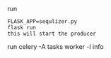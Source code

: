 run 

    FLASK_APP=sequlizer.py
    flask run
    this will start the producer
    
run 
    celery -A tasks worker -l info
    
    
